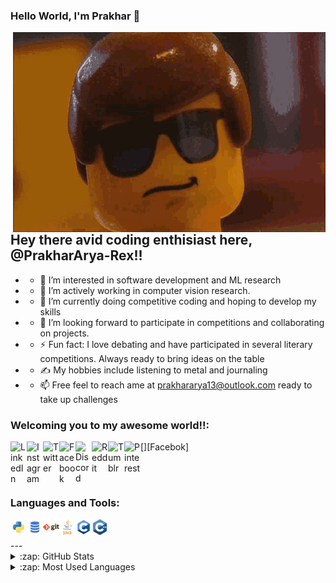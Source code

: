 ### Hello World, I'm Prakhar  👋

 <img align="right" alt="GIF" src="https://github.com/PrakharArya-Rex/PrakharArya-Rex/blob/main/cool.gif?raw=true" width="500" height="320" />

## Hey there avid coding enthisiast here, @PrakharArya-Rex!!
- - 👀 I’m interested in software development and ML research
- - 🔭 I’m actively working in computer vision research.
- - 🌱 I’m currently doing competitive coding and hoping to develop my skills
- - 💞️ I’m looking forward to participate in competitions and collaborating on projects.
- - ⚡ Fun fact: I love debating and have participated in several literary competitions. Always ready to bring ideas on the table
- - ✍ My hobbies include listening to metal and journaling
- - 📫 Free feel to reach ame at prakhararya13@outlook.com ready to take up challenges
 
### Welcoming you to my awesome world!!:
[<img align="left" alt="LinkedIn" width="26px" src="https://cdn.jsdelivr.net/npm/simple-icons@v3/icons/linkedin.svg" />][linkedin]
[<img align="left" alt="Instagram" width="26px" src="https://cdn.jsdelivr.net/npm/simple-icons@v3/icons/instagram.svg" />][Instagram]
[<img align="left" alt="Twitter" width="26px" src="https://cdn.jsdelivr.net/npm/simple-icons@v3/icons/twitter.svg" />][Twitter]
[<img align="left" alt="Facebook" width="26px" src="https://cdn.jsdelivr.net/npm/simple-icons@v3/icons/facebook.svg" />][Facebok]
[<img align="left" alt="Discord" width="26px" src="https://cdn.jsdelivr.net/npm/simple-icons@v3/icons/discord.svg" />][Discord]
[<img align="left" alt="Reddit" width="26px" src="https://cdn.jsdelivr.net/npm/simple-icons@v3/icons/reddit.svg" />][Reddit]
[<img align="left" alt="Tumblr" width="26px" src="https://cdn.jsdelivr.net/npm/simple-icons@v3/icons/tumblr.svg" />][Tumblr]
[<img align="left" alt="Pinterest" width="26px" src="https://cdn.jsdelivr.net/npm/simple-icons@v3/icons/discord.svg" />][Pinterest]

<!---
PrakharArya-Rex/PrakharArya-Rex is a ✨ special ✨ repository because its `README.md` (this file) appears on your GitHub profile.
You can click the Preview link to take a look at your changes.
--->

<br />
<br />

### Languages and Tools:

[<img align="left" alt="python" width="26px" src="https://raw.githubusercontent.com/github/explore/80688e429a7d4ef2fca1e82350fe8e3517d3494d/topics/python/python.png" />][youtube]
[<img align="left" alt="SQL" width="26px" src="https://raw.githubusercontent.com/github/explore/80688e429a7d4ef2fca1e82350fe8e3517d3494d/topics/sql/sql.png" />][youtube]
[<img align="left" alt="Git" width="26px" src="https://raw.githubusercontent.com/github/explore/80688e429a7d4ef2fca1e82350fe8e3517d3494d/topics/git/git.png" />][youtube]
[<img align="left" alt="Java" width="26px" src="https://raw.githubusercontent.com/github/explore/80688e429a7d4ef2fca1e82350fe8e3517d3494d/topics/java/java.png" />][youtube]
[<img align="left" alt="C" width="26px" src="https://raw.githubusercontent.com/github/explore/80688e429a7d4ef2fca1e82350fe8e3517d3494d/topics/c/c.png" />][youtube]
[<img align="left" alt="C++" width="26px" src="https://raw.githubusercontent.com/github/explore/80688e429a7d4ef2fca1e82350fe8e3517d3494d/topics/cpp/cpp.png" />][youtube]


<br />
<br />
---

<details>
  <summary>:zap: GitHub Stats</summary>

  <img align="left" alt="Anna's GitHub Stats" src="https://github-readme-stats.vercel.app/api?username=PrakharArya-Rex&show_icons=true&hide_border=true" />

</details>

<details>
  <summary>:zap: Most Used Languages</summary>

<img align="left" alt="Anna's GitHub Top Languages" src="https://github-readme-stats.vercel.app/api/top-langs/?username=PrakharArya-Rex" />

</details>


[linkedin]: https://www.linkedin.com/in/prakhar-arya-9aa777212/
[Instagram]: https://www.instagram.com/realprakhararya/
[Twitter]: https://twitter.com/RangerStranger9
[Facebook]: https://www.facebook.com/prakhar.arya.543
[Discord]: https://discord.com/users/prakhararyarex
[Reddit]: https://www.reddit.com/user/Classy-Carnage
[Tumblr]: https://www.tumblr.com/blog/realprakhararya
[Pinterest]: https://in.pinterest.com/prakhararya13/
[youtube]: https://www.youtube.com/channel/UC7q9gJt1ZpRN04wOalOnhpw
